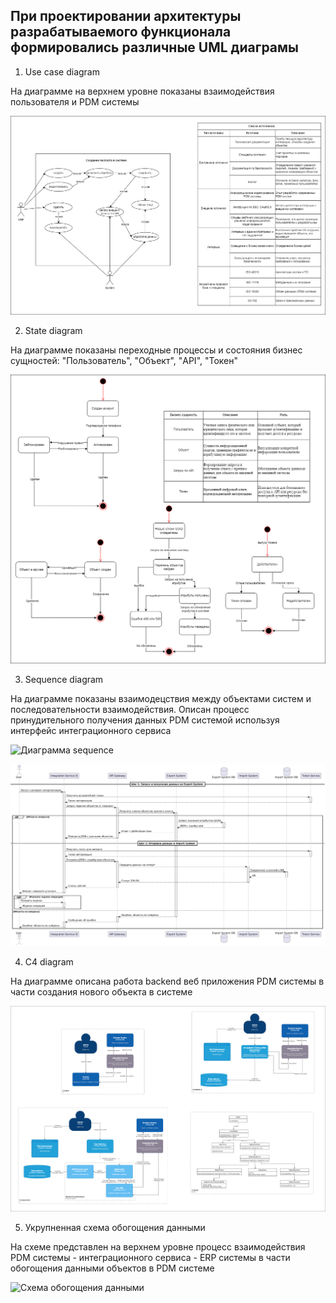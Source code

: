 ## При проектировании архитектуры разрабатываемого функционала формировались различные UML диаграмы

1. Use case diagram

На диаграмме на верхнем уровне показаны взаимодействия пользователя и PDM системы

![Диаграмма use case](https://github.com/Therealsergios/Case1-Information-Model/blob/main/diagrams/UML%20use%20case%20diagram.png)

2. State diagram

На диаграмме показаны переходные процессы и состояния бизнес сущностей: "Пользователь", "Объект", "API", "Токен"

![Диаграмма state](https://github.com/Therealsergios/Case1-Information-Model/blob/main/diagrams/UML%20state.png)

3. Sequence diagram

На диаграмме показаны взаимодецствия между объектами систем и последовательности взаимодействия. 
Описан процесс принудительного получения данных PDM системой используя интерфейс интеграционного сервиса

![Диаграмма sequence]()

![UML код диаграммы Sequence](https://github.com/Therealsergios/Case1-Information-Model/blob/main/diagrams/Sequence.png)

4. C4 diagram

На диаграмме описана работа backend веб приложения PDM системы в части создания нового объекта в системе

![Диаграмма C4](https://github.com/Therealsergios/Case1-Information-Model/blob/main/diagrams/C4%20diagram.png)

5. Укрупненная схема обогощения данными

На схеме представлен на верхнем уровне процесс взаимодействия PDM системы - интеграционного сервиса - ERP системы в части обогощения данными объектов в PDM системе

![Схема обогощения данными]()
